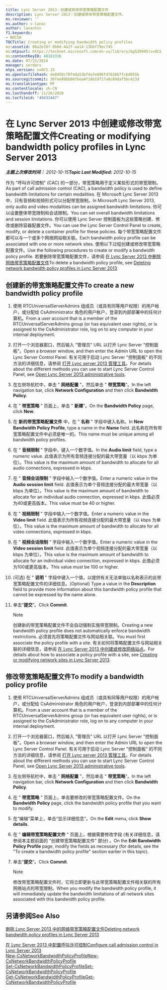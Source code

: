 ```yaml
---
title: Lync Server 2013：创建或修改带宽策略配置文件
description: Lync Server 2013：创建或修改带宽策略配置文件。
ms.reviewer: ''
ms.author: v-lanac
author: lanachin
f1.keywords:
- NOCSH
TOCTitle: Creating or modifying bandwidth policy profiles
ms:assetid: 08a2e18f-9b0d-4a2f-aa14-13bbf79ec745
ms:mtpsurl: https://technet.microsoft.com/en-us/library/Gg520945(v=OCS.15)
ms:contentKeyID: 48183336
ms.date: 07/23/2014
manager: serdars
mtps_version: v=OCS.15
ms.openlocfilehash: de8450cf8f4da53bf4a7e096fd7618b7fc6d055b
ms.sourcegitcommit: 36fee89bb887bea4f18b19f17a8c69daf5bc423d
ms.translationtype: MT
ms.contentlocale: zh-CN
ms.lasthandoff: 11/26/2020
ms.locfileid: "49431447"
---
```

# <a name="creating-or-modifying-bandwidth-policy-profiles-in-lync-server-2013"></a><span data-ttu-id="829ef-103">在 Lync Server 2013 中创建或修改带宽策略配置文件</span><span class="sxs-lookup"><span data-stu-id="829ef-103">Creating or modifying bandwidth policy profiles in Lync Server 2013</span></span>

<div data-xmlns="http://www.w3.org/1999/xhtml">

<div class="topic" data-xmlns="http://www.w3.org/1999/xhtml" data-msxsl="urn:schemas-microsoft-com:xslt" data-cs="https://msdn.microsoft.com/">

<div data-asp="https://msdn2.microsoft.com/asp">



</div>

<div id="mainSection">

<div id="mainBody"><span data-ttu-id="829ef-104">

<span> </span></span><span class="sxs-lookup"><span data-stu-id="829ef-104">

<span> </span></span></span>

<span data-ttu-id="829ef-105">_**主题上次修改时间：** 2012-10-15_</span><span class="sxs-lookup"><span data-stu-id="829ef-105">_**Topic Last Modified:** 2012-10-15_</span></span>

<span data-ttu-id="829ef-106">作为 "呼叫许可控制" (CAC) 的一部分，带宽策略用于定义某些形式的带宽限制。</span><span class="sxs-lookup"><span data-stu-id="829ef-106">As part of call admission control (CAC), a bandwidth policy is used to define bandwidth limitations for certain modalities.</span></span> <span data-ttu-id="829ef-107">在 Microsoft Lync Server 2013 中，只有音频和视频形式可以分配带宽限制。</span><span class="sxs-lookup"><span data-stu-id="829ef-107">In Microsoft Lync Server 2013, only audio and video modalities can be assigned bandwidth limitations.</span></span> <span data-ttu-id="829ef-108">你可以设置整体带宽限制和会话限制。</span><span class="sxs-lookup"><span data-stu-id="829ef-108">You can set overall bandwidth limitations and session limitations.</span></span> <span data-ttu-id="829ef-109">你可以使用 Lync Server 控制面板为这些策略创建、修改或删除容器配置文件。</span><span class="sxs-lookup"><span data-stu-id="829ef-109">You can use the Lync Server Control Panel to create, modify, or delete a container profile for these policies.</span></span> <span data-ttu-id="829ef-110">每个带宽策略配置文件都可以与一个或多个网络网站相关联。</span><span class="sxs-lookup"><span data-stu-id="829ef-110">Each bandwidth policy profile can be associated with one or more network sites.</span></span> <span data-ttu-id="829ef-111">使用以下过程创建或修改带宽策略配置文件。</span><span class="sxs-lookup"><span data-stu-id="829ef-111">Use the following procedures to create or modify a bandwidth policy profile.</span></span> <span data-ttu-id="829ef-112">若要删除带宽策略配置文件，请参阅 [在 Lync Server 2013 中删除网络带宽策略配置文件](lync-server-2013-deleting-network-bandwidth-policy-profiles.md)</span><span class="sxs-lookup"><span data-stu-id="829ef-112">To delete a bandwidth policy profile, see [Deleting network bandwidth policy profiles in Lync Server 2013](lync-server-2013-deleting-network-bandwidth-policy-profiles.md)</span></span>

<div>

## <a name="to-create-a-new-bandwidth-policy-profile"></a><span data-ttu-id="829ef-113">创建新的带宽策略配置文件</span><span class="sxs-lookup"><span data-stu-id="829ef-113">To create a new bandwidth policy profile</span></span>

1.  <span data-ttu-id="829ef-114">使用 RTCUniversalServerAdmins 组成员（或具有同等用户权限）的用户帐户，或分配给 CsAdministrator 角色的用户帐户，登录到内部部署中的任何计算机。</span><span class="sxs-lookup"><span data-stu-id="829ef-114">From a user account that is a member of the RTCUniversalServerAdmins group (or has equivalent user rights), or is assigned to the CsAdministrator role, log on to any computer in your internal deployment.</span></span>

2.  <span data-ttu-id="829ef-115">打开一个浏览器窗口，然后输入 "管理员" URL 以打开 Lync Server "控制面板"。</span><span class="sxs-lookup"><span data-stu-id="829ef-115">Open a browser window, and then enter the Admin URL to open the Lync Server Control Panel.</span></span> <span data-ttu-id="829ef-116">有关可用于启动 Lync Server "控制面板" 的不同方法的详细信息，请参阅 [打开 Lync server 2013 管理工具](lync-server-2013-open-lync-server-administrative-tools.md)。</span><span class="sxs-lookup"><span data-stu-id="829ef-116">For details about the different methods you can use to start Lync Server Control Panel, see [Open Lync Server 2013 administrative tools](lync-server-2013-open-lync-server-administrative-tools.md).</span></span>

3.  <span data-ttu-id="829ef-117">在左侧导航栏中，单击 " **网络配置** "，然后单击 " **带宽策略**"。</span><span class="sxs-lookup"><span data-stu-id="829ef-117">In the left navigation bar, click **Network Configuration** and then click **Bandwidth Policy**.</span></span>

4.  <span data-ttu-id="829ef-118">在 " **带宽策略** " 页面上，单击 " **新建**"。</span><span class="sxs-lookup"><span data-stu-id="829ef-118">On the **Bandwidth Policy** page, click **New**.</span></span>

5.  <span data-ttu-id="829ef-119">在 **新的带宽策略配置文件** 中，在 " **名称** " 字段中键入名称。</span><span class="sxs-lookup"><span data-stu-id="829ef-119">In **New Bandwidth Policy Profile**, type a name in the **Name** field.</span></span> <span data-ttu-id="829ef-120">此名称在所有带宽策略配置文件中必须是唯一的。</span><span class="sxs-lookup"><span data-stu-id="829ef-120">This name must be unique among all bandwidth policy profiles.</span></span>

6.  <span data-ttu-id="829ef-121">在 " **音频限制** " 字段中，键入一个数字值。</span><span class="sxs-lookup"><span data-stu-id="829ef-121">In the **Audio limit** field, type a numeric value.</span></span> <span data-ttu-id="829ef-122">此值表示为所有音频连接分配的最大带宽量（以 kbps 为单位）。</span><span class="sxs-lookup"><span data-stu-id="829ef-122">This value is the maximum amount of bandwidth to allocate for all audio connections, expressed in kbps.</span></span>

7.  <span data-ttu-id="829ef-123">在 " **音频会话限制** " 字段中输入一个数字值。</span><span class="sxs-lookup"><span data-stu-id="829ef-123">Enter a numeric value in the **Audio session limit** field.</span></span> <span data-ttu-id="829ef-124">此值表示为单个音频连接分配的最大带宽量（以 kbps 为单位）。</span><span class="sxs-lookup"><span data-stu-id="829ef-124">This value is the maximum amount of bandwidth to allocate for an individual audio connection, expressed in kbps.</span></span> <span data-ttu-id="829ef-125">此值必须为40或更高版本。</span><span class="sxs-lookup"><span data-stu-id="829ef-125">This value must be 40 or higher.</span></span>

8.  <span data-ttu-id="829ef-126">在 " **视频限制** " 字段中输入一个数字值。</span><span class="sxs-lookup"><span data-stu-id="829ef-126">Enter a numeric value in the **Video limit** field.</span></span> <span data-ttu-id="829ef-127">此值表示为所有视频连接分配的最大带宽量（以 kbps 为单位）。</span><span class="sxs-lookup"><span data-stu-id="829ef-127">This value is the maximum amount of bandwidth to allocate for all video connections, expressed in kbps.</span></span>

9.  <span data-ttu-id="829ef-128">在 " **视频会话限制** " 字段中输入一个数字值。</span><span class="sxs-lookup"><span data-stu-id="829ef-128">Enter a numeric value in the **Video session limit** field.</span></span> <span data-ttu-id="829ef-129">此值表示为单个视频连接分配的最大带宽量（以 kbps 为单位）。</span><span class="sxs-lookup"><span data-stu-id="829ef-129">This value is the maximum amount of bandwidth to allocate for an individual video connection, expressed in kbps.</span></span> <span data-ttu-id="829ef-130">此值必须为100或更高版本。</span><span class="sxs-lookup"><span data-stu-id="829ef-130">This value must be 100 or higher.</span></span>

10. <span data-ttu-id="829ef-131"> (可选) 在 " **说明** " 字段中键入一个值，以提供有关无法单独以名称表示的此带宽策略配置文件的详细信息。</span><span class="sxs-lookup"><span data-stu-id="829ef-131">(Optional) Type a value in the **Description** field to provide more information about this bandwidth policy profile that cannot be expressed by the name alone.</span></span>

11. <span data-ttu-id="829ef-132">单击“**提交**”。</span><span class="sxs-lookup"><span data-stu-id="829ef-132">Click **Commit**.</span></span>
    
    <div>
    

    > [!NOTE]  
    > <span data-ttu-id="829ef-133">创建新的带宽策略配置文件不会自动强制实施带宽限制。</span><span class="sxs-lookup"><span data-stu-id="829ef-133">Creating a new bandwidth policy profile does not automatically enforce bandwidth restrictions.</span></span> <span data-ttu-id="829ef-134">必须首先将策略配置文件与网站相关联。</span><span class="sxs-lookup"><span data-stu-id="829ef-134">You must first associate the policy profile with a site.</span></span> <span data-ttu-id="829ef-135">有关如何将策略配置文件与网站相关联的详细信息，请参阅 <A href="lync-server-2013-creating-or-modifying-network-sites.md">在 Lync Server 2013 中创建或修改网络站点</A>。</span><span class="sxs-lookup"><span data-stu-id="829ef-135">For details about how to associate a policy profile with a site, see <A href="lync-server-2013-creating-or-modifying-network-sites.md">Creating or modifying network sites in Lync Server 2013</A>.</span></span>

    
    </div>

</div>

<div>

## <a name="to-modify-a-bandwidth-policy-profile"></a><span data-ttu-id="829ef-136">修改带宽策略配置文件</span><span class="sxs-lookup"><span data-stu-id="829ef-136">To modify a bandwidth policy profile</span></span>

1.  <span data-ttu-id="829ef-137">使用 RTCUniversalServerAdmins 组成员（或具有同等用户权限）的用户帐户，或分配给 CsAdministrator 角色的用户帐户，登录到内部部署中的任何计算机。</span><span class="sxs-lookup"><span data-stu-id="829ef-137">From a user account that is a member of the RTCUniversalServerAdmins group (or has equivalent user rights), or is assigned to the CsAdministrator role, log on to any computer in your internal deployment.</span></span>

2.  <span data-ttu-id="829ef-138">打开一个浏览器窗口，然后输入 "管理员" URL 以打开 Lync Server "控制面板"。</span><span class="sxs-lookup"><span data-stu-id="829ef-138">Open a browser window, and then enter the Admin URL to open the Lync Server Control Panel.</span></span> <span data-ttu-id="829ef-139">有关可用于启动 Lync Server "控制面板" 的不同方法的详细信息，请参阅 [打开 Lync server 2013 管理工具](lync-server-2013-open-lync-server-administrative-tools.md)。</span><span class="sxs-lookup"><span data-stu-id="829ef-139">For details about the different methods you can use to start Lync Server Control Panel, see [Open Lync Server 2013 administrative tools](lync-server-2013-open-lync-server-administrative-tools.md).</span></span>

3.  <span data-ttu-id="829ef-140">在左侧导航栏中，单击 " **网络配置** "，然后单击 " **带宽策略**"。</span><span class="sxs-lookup"><span data-stu-id="829ef-140">In the left navigation bar, click **Network Configuration** and then click **Bandwidth Policy**.</span></span>

4.  <span data-ttu-id="829ef-141">在 " **带宽策略** " 页面上，单击要修改的带宽策略配置文件。</span><span class="sxs-lookup"><span data-stu-id="829ef-141">On the **Bandwidth Policy** page, click the bandwidth policy profile that you want to modify.</span></span>

5.  <span data-ttu-id="829ef-142">在“编辑”菜单上，单击“显示详细信息”。</span><span class="sxs-lookup"><span data-stu-id="829ef-142">On the **Edit** menu, click **Show details**.</span></span>

6.  <span data-ttu-id="829ef-143">在 " **编辑带宽策略配置文件** " 页面上，根据需要修改字段 (有关详细信息，请参阅本主题前面的 "创建带宽策略配置文件" 部分) 。</span><span class="sxs-lookup"><span data-stu-id="829ef-143">On the **Edit Bandwidth Policy Profile** page, modify the fields as necessary (for details, see the "To create a bandwidth policy profile" section earlier in this topic).</span></span>

7.  <span data-ttu-id="829ef-144">单击“**提交**”。</span><span class="sxs-lookup"><span data-stu-id="829ef-144">Click **Commit**.</span></span>
    
    <div>
    

    > [!NOTE]  
    > <span data-ttu-id="829ef-145">修改带宽策略配置文件时，它将立即更新与此带宽策略配置文件相关联的所有网络站点的带宽限制。</span><span class="sxs-lookup"><span data-stu-id="829ef-145">When you modify the bandwidth policy profile, it will immediately update the bandwidth limitations of all network sites associated with this bandwidth policy profile.</span></span>

    
    </div>

</div>

<div>

## <a name="see-also"></a><span data-ttu-id="829ef-146">另请参阅</span><span class="sxs-lookup"><span data-stu-id="829ef-146">See Also</span></span>


[<span data-ttu-id="829ef-147">删除 Lync Server 2013 中的网络带宽策略配置文件</span><span class="sxs-lookup"><span data-stu-id="829ef-147">Deleting network bandwidth policy profiles in Lync Server 2013</span></span>](lync-server-2013-deleting-network-bandwidth-policy-profiles.md)  


[<span data-ttu-id="829ef-148">在 Lync Server 2013 中配置呼叫许可控制</span><span class="sxs-lookup"><span data-stu-id="829ef-148">Configure call admission control in Lync Server 2013</span></span>](lync-server-2013-configure-call-admission-control.md)  
[<span data-ttu-id="829ef-149">New-CsNetworkBandwidthPolicyProfile</span><span class="sxs-lookup"><span data-stu-id="829ef-149">New-CsNetworkBandwidthPolicyProfile</span></span>](https://docs.microsoft.com/powershell/module/skype/New-CsNetworkBandwidthPolicyProfile)  
[<span data-ttu-id="829ef-150">Set-CsNetworkBandwidthPolicyProfile</span><span class="sxs-lookup"><span data-stu-id="829ef-150">Set-CsNetworkBandwidthPolicyProfile</span></span>](https://docs.microsoft.com/powershell/module/skype/Set-CsNetworkBandwidthPolicyProfile)  
[<span data-ttu-id="829ef-151">Get-CsNetworkBandwidthPolicyProfile</span><span class="sxs-lookup"><span data-stu-id="829ef-151">Get-CsNetworkBandwidthPolicyProfile</span></span>](https://docs.microsoft.com/powershell/module/skype/Get-CsNetworkBandwidthPolicyProfile)  
  

<span data-ttu-id="829ef-152"></div>

</div>

<span> </span>

</div>

</div>

</span><span class="sxs-lookup"><span data-stu-id="829ef-152"></div>

</div>

<span> </span>

</div>

</div>

</span></span></div>

